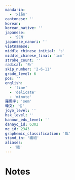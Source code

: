 ```yaml
---
mandarin:
  - 'xiān'
cantonese: ''
korean:
korean_native: ''
japanese:
  - 'SEN'
japanese_nanori: ''
vietnamese:
middle_chinese_initial: 's'
middle_chinese_final: 'iᴇm'
stroke_count: ''
radical: '糸'
skip_number: '2-6-11'
grade_level: 6
pos: ''
english:
  - 'fine'
  - 'delicate'
  - 'minute'
羅馬字: 'sem'
韓文: '섬'
joyo_level: ''
hsk_level: ''
hanmun_edu_level: ''
danayo_id: 6302
mc_id: 2343
graphemic_classification: '韱'
stand_in: '繊細'
aliases:
  - '纖'
---
```


# Notes
